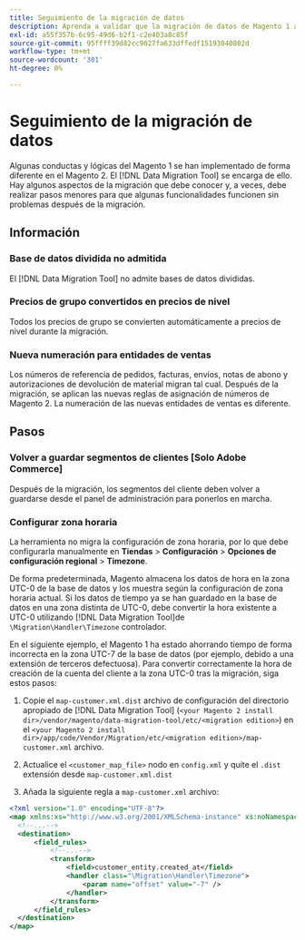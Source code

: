 ```yaml
---
title: Seguimiento de la migración de datos
description: Aprenda a validar que la migración de datos de Magento 1 a Magento 2 se realizó correctamente y que todas las funcionalidades funcionan según lo esperado.
exl-id: a55f357b-6c95-49d6-b2f1-c2e403a8c85f
source-git-commit: 95ffff39d82cc9027fa633dffedf15193040802d
workflow-type: tm+mt
source-wordcount: '301'
ht-degree: 0%

---
```


# Seguimiento de la migración de datos

Algunas conductas y lógicas del Magento 1 se han implementado de forma diferente en el Magento 2. El [!DNL Data Migration Tool] se encarga de ello. Hay algunos aspectos de la migración que debe conocer y, a veces, debe realizar pasos menores para que algunas funcionalidades funcionen sin problemas después de la migración.

## Información

### Base de datos dividida no admitida

El [!DNL Data Migration Tool] no admite bases de datos divididas.

### Precios de grupo convertidos en precios de nivel

Todos los precios de grupo se convierten automáticamente a precios de nivel durante la migración.

### Nueva numeración para entidades de ventas

Los números de referencia de pedidos, facturas, envíos, notas de abono y autorizaciones de devolución de material migran tal cual. Después de la migración, se aplican las nuevas reglas de asignación de números de Magento 2. La numeración de las nuevas entidades de ventas es diferente.

## Pasos

### Volver a guardar segmentos de clientes [Solo Adobe Commerce]

Después de la migración, los segmentos del cliente deben volver a guardarse desde el panel de administración para ponerlos en marcha.

### Configurar zona horaria

La herramienta no migra la configuración de zona horaria, por lo que debe configurarla manualmente en **Tiendas** > **Configuración** > **Opciones de configuración regional** > **Timezone**.

De forma predeterminada, Magento almacena los datos de hora en la zona UTC-0 de la base de datos y los muestra según la configuración de zona horaria actual. Si los datos de tiempo ya se han guardado en la base de datos en una zona distinta de UTC-0, debe convertir la hora existente a UTC-0 utilizando [!DNL Data Migration Tool]de `\Migration\Handler\Timezone` controlador.

En el siguiente ejemplo, el Magento 1 ha estado ahorrando tiempo de forma incorrecta en la zona UTC-7 de la base de datos (por ejemplo, debido a una extensión de terceros defectuosa). Para convertir correctamente la hora de creación de la cuenta del cliente a la zona UTC-0 tras la migración, siga estos pasos:

1. Copie el `map-customer.xml.dist` archivo de configuración del directorio apropiado de [!DNL Data Migration Tool] (`<your Magento 2 install dir>/vendor/magento/data-migration-tool/etc/<migration edition>`) en el `<your Magento 2 install dir>/app/code/Vendor/Migration/etc/<migration edition>/map-customer.xml` archivo.

1. Actualice el `<customer_map_file>` nodo en `config.xml` y quite el `.dist` extensión desde `map-customer.xml.dist`

1. Añada la siguiente regla a `map-customer.xml` archivo:

```xml
<?xml version="1.0" encoding="UTF-8"?>
<map xmlns:xs="http://www.w3.org/2001/XMLSchema-instance" xs:noNamespaceSchemaLocation="../map.xsd">
  <!--...-->
  <destination>
      <field_rules>
          <!--...-->
          <transform>
              <field>customer_entity.created_at</field>
              <handler class="\Migration\Handler\Timezone">
                  <param name="offset" value="-7" />
              </handler>
          </transform>
      </field_rules>
  </destination>
</map>
```
